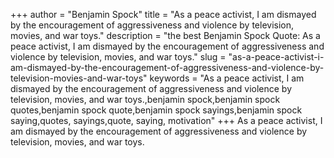 +++
author = "Benjamin Spock"
title = "As a peace activist, I am dismayed by the encouragement of aggressiveness and violence by television, movies, and war toys."
description = "the best Benjamin Spock Quote: As a peace activist, I am dismayed by the encouragement of aggressiveness and violence by television, movies, and war toys."
slug = "as-a-peace-activist-i-am-dismayed-by-the-encouragement-of-aggressiveness-and-violence-by-television-movies-and-war-toys"
keywords = "As a peace activist, I am dismayed by the encouragement of aggressiveness and violence by television, movies, and war toys.,benjamin spock,benjamin spock quotes,benjamin spock quote,benjamin spock sayings,benjamin spock saying,quotes, sayings,quote, saying, motivation"
+++
As a peace activist, I am dismayed by the encouragement of aggressiveness and violence by television, movies, and war toys.
